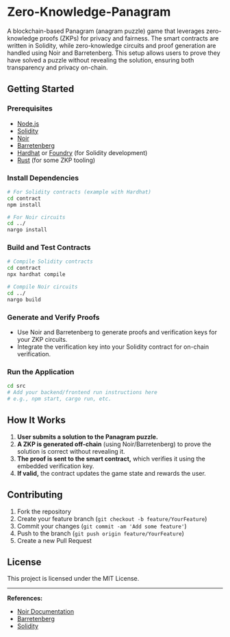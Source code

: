 # Zero-Knowledge-Panagram

A blockchain-based Panagram (anagram puzzle) game that leverages zero-knowledge proofs (ZKPs) for privacy and fairness. The smart contracts are written in Solidity, while zero-knowledge circuits and proof generation are handled using Noir and Barretenberg. This setup allows users to prove they have solved a puzzle without revealing the solution, ensuring both transparency and privacy on-chain.

## Getting Started

### Prerequisites

- [Node.js](https://nodejs.org/)
- [Solidity](https://docs.soliditylang.org/)
- [Noir](https://noir-lang.org/getting_started/installing_noir/)
- [Barretenberg](https://github.com/AztecProtocol/barretenberg)
- [Hardhat](https://hardhat.org/) or [Foundry](https://book.getfoundry.sh/) (for Solidity development)
- [Rust](https://www.rust-lang.org/tools/install) (for some ZKP tooling)

### Install Dependencies

```bash
# For Solidity contracts (example with Hardhat)
cd contract
npm install

# For Noir circuits
cd ../
nargo install
```

### Build and Test Contracts

```bash
# Compile Solidity contracts
cd contract
npx hardhat compile

# Compile Noir circuits
cd ../
nargo build
```

### Generate and Verify Proofs

- Use Noir and Barretenberg to generate proofs and verification keys for your ZKP circuits.
- Integrate the verification key into your Solidity contract for on-chain verification.

### Run the Application

```bash
cd src
# Add your backend/frontend run instructions here
# e.g., npm start, cargo run, etc.
```

## How It Works

1. **User submits a solution to the Panagram puzzle.**
2. **A ZKP is generated off-chain** (using Noir/Barretenberg) to prove the solution is correct without revealing it.
3. **The proof is sent to the smart contract,** which verifies it using the embedded verification key.
4. **If valid,** the contract updates the game state and rewards the user.

## Contributing

1. Fork the repository
2. Create your feature branch (`git checkout -b feature/YourFeature`)
3. Commit your changes (`git commit -am 'Add some feature'`)
4. Push to the branch (`git push origin feature/YourFeature`)
5. Create a new Pull Request

## License

This project is licensed under the MIT License.

---

**References:**
- [Noir Documentation](https://noir-lang.org/docs/)
- [Barretenberg](https://github.com/AztecProtocol/barretenberg)
- [Solidity](https://docs.soliditylang.org/)
